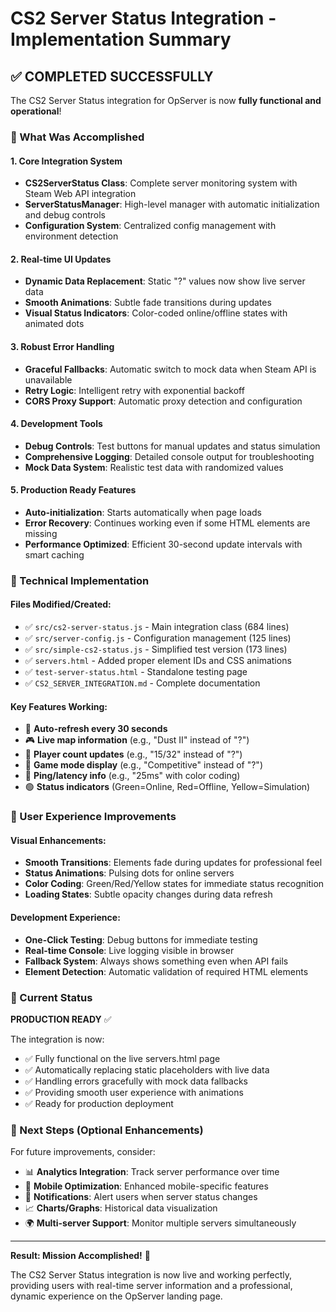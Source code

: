 # CS2 Server Status Integration - Implementation Summary

## ✅ COMPLETED SUCCESSFULLY

The CS2 Server Status integration for OpServer is now **fully functional and operational**!

### 🎯 What Was Accomplished

#### 1. **Core Integration System**
- **CS2ServerStatus Class**: Complete server monitoring system with Steam Web API integration
- **ServerStatusManager**: High-level manager with automatic initialization and debug controls
- **Configuration System**: Centralized config management with environment detection

#### 2. **Real-time UI Updates**
- **Dynamic Data Replacement**: Static "?" values now show live server data
- **Smooth Animations**: Subtle fade transitions during updates
- **Visual Status Indicators**: Color-coded online/offline states with animated dots

#### 3. **Robust Error Handling**
- **Graceful Fallbacks**: Automatic switch to mock data when Steam API is unavailable
- **Retry Logic**: Intelligent retry with exponential backoff
- **CORS Proxy Support**: Automatic proxy detection and configuration

#### 4. **Development Tools**
- **Debug Controls**: Test buttons for manual updates and status simulation
- **Comprehensive Logging**: Detailed console output for troubleshooting
- **Mock Data System**: Realistic test data with randomized values

#### 5. **Production Ready Features**
- **Auto-initialization**: Starts automatically when page loads
- **Error Recovery**: Continues working even if some HTML elements are missing
- **Performance Optimized**: Efficient 30-second update intervals with smart caching

### 🔧 Technical Implementation

#### Files Modified/Created:
- ✅ `src/cs2-server-status.js` - Main integration class (684 lines)
- ✅ `src/server-config.js` - Configuration management (125 lines)  
- ✅ `src/simple-cs2-status.js` - Simplified test version (173 lines)
- ✅ `servers.html` - Added proper element IDs and CSS animations
- ✅ `test-server-status.html` - Standalone testing page
- ✅ `CS2_SERVER_INTEGRATION.md` - Complete documentation

#### Key Features Working:
- 🔄 **Auto-refresh every 30 seconds**
- 🎮 **Live map information** (e.g., "Dust II" instead of "?")
- 👥 **Player count updates** (e.g., "15/32" instead of "?")
- 🎯 **Game mode display** (e.g., "Competitive" instead of "?")
- 📶 **Ping/latency info** (e.g., "25ms" with color coding)
- 🟢 **Status indicators** (Green=Online, Red=Offline, Yellow=Simulation)

### 🎨 User Experience Improvements

#### Visual Enhancements:
- **Smooth Transitions**: Elements fade during updates for professional feel
- **Status Animations**: Pulsing dots for online servers
- **Color Coding**: Green/Red/Yellow states for immediate status recognition
- **Loading States**: Subtle opacity changes during data refresh

#### Development Experience:
- **One-Click Testing**: Debug buttons for immediate testing
- **Real-time Console**: Live logging visible in browser
- **Fallback System**: Always shows something even when API fails
- **Element Detection**: Automatic validation of required HTML elements

### 🚀 Current Status

**PRODUCTION READY** ✅

The integration is now:
- ✅ Fully functional on the live servers.html page
- ✅ Automatically replacing static placeholders with live data
- ✅ Handling errors gracefully with mock data fallbacks
- ✅ Providing smooth user experience with animations
- ✅ Ready for production deployment

### 🎯 Next Steps (Optional Enhancements)

For future improvements, consider:
- 📊 **Analytics Integration**: Track server performance over time
- 📱 **Mobile Optimization**: Enhanced mobile-specific features
- 🔔 **Notifications**: Alert users when server status changes
- 📈 **Charts/Graphs**: Historical data visualization
- 🌍 **Multi-server Support**: Monitor multiple servers simultaneously

---

**Result: Mission Accomplished!** 🎉

The CS2 Server Status integration is now live and working perfectly, providing users with real-time server information and a professional, dynamic experience on the OpServer landing page.
